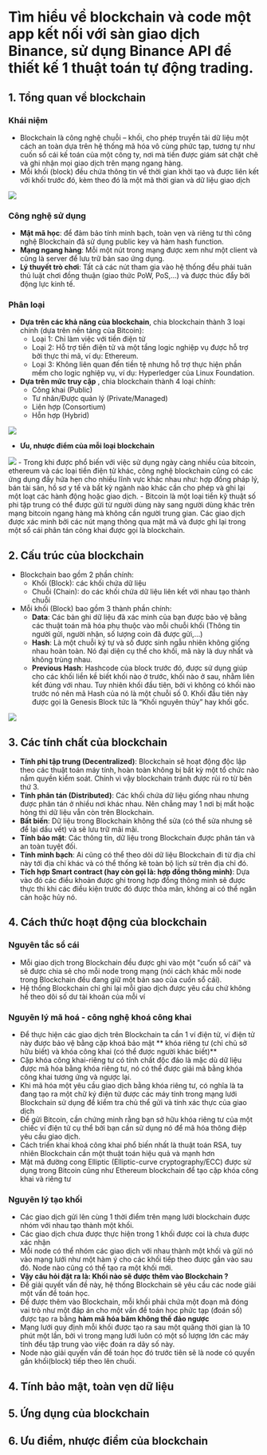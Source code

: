 # Tìm hiểu về blockchain và code một app kết nối với sàn giao dịch Binance, sử dụng Binance API để thiết kế 1 thuật toán tự động trading.
## 1. Tổng quan về blockchain

### Khái niệm
- Blockchain là công nghệ chuỗi – khối, cho phép truyền tải dữ liệu một cách an toàn dựa trên hệ thống mã hóa vô cùng phức tạp, tương tự như cuốn sổ cái kế toán của một công ty, nơi mà tiền được giám sát chặt chẽ và ghi nhận mọi giao dịch trên mạng ngang hàng. 
- Mỗi khối (block) đều chứa thông tin về thời gian khởi tạo và được liên kết với khối trước đó, kèm theo đó là một mã thời gian và dữ liệu giao dịch
<img src = "https://img.money.com/2022/06/What-Is-Blockchain-Infographic.jpg?quality=60">

### Công nghệ sử dụng
- **Mật mã học**: để đảm bảo tính minh bạch, toàn vẹn và riêng tư thì công nghệ Blockchain đã sử dụng public key và hàm hash function.
- **Mạng ngang hàng**: Mỗi một nút trong mạng được xem như một client và cũng là server để lưu trữ bản sao ứng dụng.
- **Lý thuyết trò chơi**: Tất cả các nút tham gia vào hệ thống đều phải tuân thủ luật chơi đồng thuận (giao thức PoW, PoS,…) và được thúc đẩy bởi động lực kinh tế.

### Phân loại
- **Dựa trên các khả năng của blockchain**, chia blockchain thành 3 loại chính (dựa trên nền tảng của Bitcoin):
    - Loại 1: Chỉ làm việc với tiền điện tử
    - Loại 2: Hỗ trợ tiền điện tử và một tầng logic nghiệp vụ được hỗ trợ bởi thực thi mã, ví dụ: Ethereum.
    - Loại 3: Không liên quan đến tiền tệ nhưng hỗ trợ thực hiện phần mềm cho logic nghiệp vụ, ví dụ: Hyperledger của Linux Foundation.
- **Dựa trên mức truy cập** , chia blockchain thành 4 loại chính: 
    - Công khai (Public)
    - Tư nhân/Được quản lý (Private/Managed)
    - Liên hợp (Consortium)
    - Hỗn hợp (Hybrid)
<img src = "https://i.imgur.com/PnvHrLS.png">

- **Ưu, nhược điểm của mỗi loại blockchain**

<img src = "https://i.imgur.com/38nNOAI.png"> 
    - Trong khi được phổ biến với việc sử dụng ngày càng nhiều của bitcoin, ethereum và các loại tiền điện tử khác, công nghệ blockchain
cũng có các ứng dụng đầy hứa hẹn cho nhiều lĩnh vực khác nhau như: hợp đồng pháp lý, bán tài sản, hồ sơ y tế và bất kỳ ngành nào
khác cần cho phép và ghi lại một loạt các hành động hoặc giao dịch.
    - Bitcoin là một loại tiền kỹ thuật số phi tập trung có thể được gửi từ người dùng này sang người dùng khác trên mạng bitcoin ngang
hàng mà không cần người trung gian. Các giao dịch được xác minh bởi các nút mạng thông qua mật mã và được ghi lại trong một sổ
cái phân tán công khai được gọi là blockchain.

## 2. Cấu trúc của blockchain
- Blockchain bao gồm 2 phần chính:
    - Khối (Block): các khối chứa dữ liệu
    - Chuỗi (Chain): do các khối chứa dữ liệu liên kết với nhau tạo thành chuỗi
- Mỗi khối (Block) bao gồm 3 thành phần chính:
    - **Data**: Các bản ghi dữ liệu đã xác minh của bạn được bảo vệ bằng các thuật toán mã hóa phụ thuộc vào mỗi chuỗi khối (Thông tin người gửi, người nhận, số lượng coin đã được gửi,…)
    - **Hash**: Là một chuỗi ký tự và số được sinh ngẫu nhiên không giống nhau hoàn toàn. Nó đại diện cụ thể cho khối, mã này là duy nhất và không trùng nhau.
    - **Previous Hash**: Hashcode của block trước đó, được sử dụng giúp cho các khối liền kề biết khối nào ở trước, khối nào ở sau, nhằm liên kết đúng với nhau. Tuy nhiên khối đầu tiên, bởi vì không có khối nào trước nó nên mã Hash của nó là một chuỗi số 0. Khối đầu tiên này được gọi là Genesis Block tức là “Khối nguyên thủy” hay khối gốc.
 <img src = "https://file.publish.vn/coin98/2021-07/gan-cac-block-thanh-mot-chuoi-1625732298411.png">
 
 ## 3. Các tính chất của blockchain
 - **Tính phi tập trung (Decentralized)**: Blockchain sẽ hoạt động độc lập theo các thuật toán máy tính, hoàn toàn không bị bất kỳ một tổ chức nào nắm quyền kiểm soát. Chính vì vậy blockchain tránh được rủi ro từ bên thứ 3.
 - **Tính phân tán (Distributed)**: Các khối chứa dữ liệu giống nhau nhưng được phân tán ở nhiều nơi khác nhau. Nên chẳng may 1 nơi bị mất hoặc hỏng thì dữ liệu vẫn còn trên Blockchain.
 - **Bất biến**: Dữ liệu trong Blockchain không thể sửa (có thể sửa nhưng sẽ để lại dấu vết) và sẽ lưu trữ mãi mãi.
 - **Tính bảo mật**: Các thông tin, dữ liệu trong Blockchain được phân tán và an toàn tuyệt đối.
 - **Tính minh bạch**: Ai cũng có thể theo dõi dữ liệu Blockchain đi từ địa chỉ này tới địa chỉ khác và có thể thống kê toàn bộ lịch sử trên địa chỉ đó.
 - **Tích hợp Smart contract (hay còn gọi là: hợp đồng thông minh)**: Dựa vào đó các điều khoản được ghi trong hợp đồng thông minh sẽ được thực thi khi các điều kiện trước đó được thỏa mãn, không ai có thể ngăn cản hoặc hủy nó.

## 4. Cách thức hoạt động của blockchain
### Nguyên tắc sổ cái
- Mỗi giao dịch trong Blockchain đều được ghi vào một "cuốn sổ cái" và sẽ được chia sẻ cho mỗi node trong mạng (nói cách khác mỗi node trong Blockchain đều đang giữ một bản sao của cuốn sổ cái).
- Hệ thống Blockchain chỉ ghi lại mỗi giao dịch được yêu cầu chứ không hề theo dõi số dư tài khoản của mỗi ví
### Nguyên lý mã hoá - công nghệ khoá công khai
- Để thực hiện các giao dịch trên Blockchain ta cần 1 ví điện tử, ví điện tử này được bảo vệ bằng cặp khoá bảo mật ** khóa riêng tư (chỉ chủ sở hữu biết) và khóa công khai (có thể được người khác biết)**
- Cặp khóa công khai-riêng tư có tính chất độc đáo là mặc dù dữ liệu được mã hóa bằng khóa riêng tư, nó có thể được giải mã bằng khóa công khai tương ứng và ngược lại.
- Khi mã hóa một yêu cầu giao dịch bằng khóa riêng tư, có nghĩa là ta đang tạo ra một chữ ký điện tử được các máy tính trong mạng lưới Blockchain sử dụng để kiểm tra chủ thể gửi và tính xác thực của giao dịch
- Để gửi Bitcoin, cần chứng minh rằng bạn sở hữu khóa riêng tư của một chiếc ví điện tử cụ thể bởi bạn cần sử dụng nó để mã hóa thông điệp yêu cầu giao dịch.
- Cách triển khai khoá công khai phổ biến nhất là thuật toán RSA, tuy nhiên Blockchain cần một thuật toán hiệu quả và mạnh hơn
- Mật mã đường cong Elliptic (Elliptic-curve cryptography/ECC) được sử dụng trong Bitcoin cũng như Ethereum blockchain để tạo cặp khóa công khai và riêng tư
### Nguyên lý tạo khối
- Các giao dịch gửi lên cùng 1 thời điểm trên mạng lưới blockchain được nhóm với nhau tạo thành một khối. 
- Các giao dịch chưa được thực hiện trong 1 khối được coi là chưa được xác nhận
- Mỗi node có thể nhóm các giao dịch với nhau thành một khối và gửi nó vào mạng lưới như một hàm ý cho các khối tiếp theo được gắn vào sau đó. Node nào cũng có thể tạo ra một khối mới.
- **Vậy câu hỏi đặt ra là: Khối nào sẽ được thêm vào Blockchain ?**
- Để giải quyết vấn đề này, hệ thống Blockchain sẽ yêu cầu các node giải một vấn đề toán học. 
- Để được thêm vào Blockchain, mỗi khối phải chứa một đoạn mã đóng vai trò như một đáp án cho một vấn đề toán học phức tạp (đoán số) được tạo ra bằng **hàm mã hóa băm không thể đảo ngược**
- Mạng lưới quy định mỗi khối được tạo ra sau một quãng thời gian là 10 phút một lần, bởi vì trong mạng lưới luôn có một số lượng lớn các máy tính đều tập trung vào việc đoán ra dãy số này.
- Node nào giải quyến vấn đề toán học đó trước tiên sẽ là node có quyền gắn khối(block) tiếp theo lên chuối.
## 4. Tính bảo mật, toàn vẹn dữ liệu
## 5. Ứng dụng của blockchain
## 6. Ưu điểm, nhược điểm của blockchain



